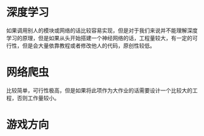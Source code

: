# 深度学习

如果调用别人的模块或网络的话比较容易实现，但是对于我们来说并不能理解深度学习的原理，但是如果从头开始搭建一个神经网络的话，工程量较大，有一定的可行性，但是会大量依靠教程或者修改他人的代码，原创性较低。

# 网络爬虫

比较简单，可行性极高，但是如果将此项作为大作业的话需要设计一个比较大的工程，否则工作量较小。



# 游戏方向

